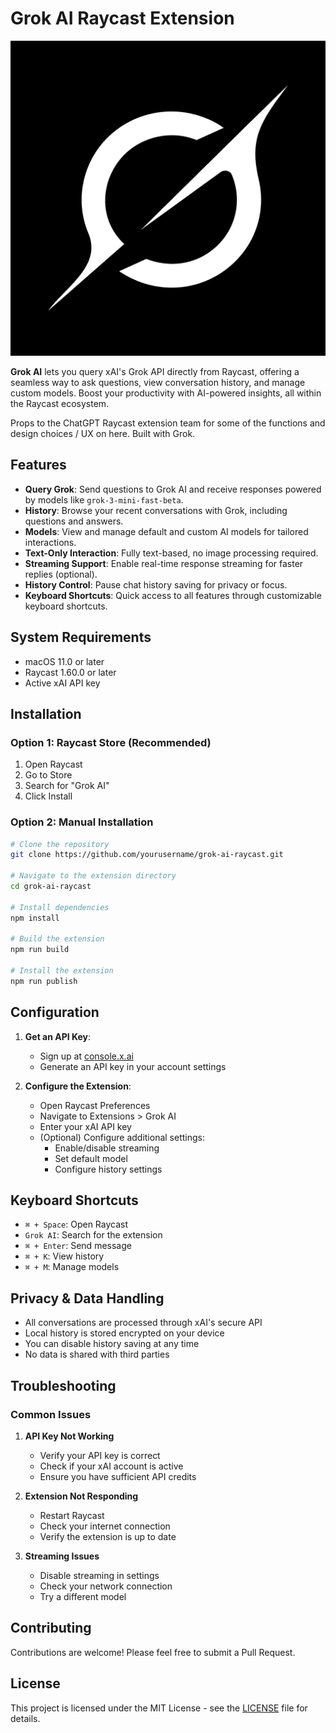 # Grok AI Raycast Extension

![Icon](./assets/icon.png)

**Grok AI** lets you query xAI's Grok API directly from Raycast, offering a seamless way to ask questions, view conversation history, and manage custom models. Boost your productivity with AI-powered insights, all within the Raycast ecosystem.

Props to the ChatGPT Raycast extension team for some of the functions and design choices / UX on here. Built with Grok.

## Features

- **Query Grok**: Send questions to Grok AI and receive responses powered by models like `grok-3-mini-fast-beta`.
- **History**: Browse your recent conversations with Grok, including questions and answers.
- **Models**: View and manage default and custom AI models for tailored interactions.
- **Text-Only Interaction**: Fully text-based, no image processing required.
- **Streaming Support**: Enable real-time response streaming for faster replies (optional).
- **History Control**: Pause chat history saving for privacy or focus.
- **Keyboard Shortcuts**: Quick access to all features through customizable keyboard shortcuts.

## System Requirements

- macOS 11.0 or later
- Raycast 1.60.0 or later
- Active xAI API key

## Installation

### Option 1: Raycast Store (Recommended)
1. Open Raycast
2. Go to Store
3. Search for "Grok AI"
4. Click Install

### Option 2: Manual Installation
```bash
# Clone the repository
git clone https://github.com/yourusername/grok-ai-raycast.git

# Navigate to the extension directory
cd grok-ai-raycast

# Install dependencies
npm install

# Build the extension
npm run build

# Install the extension
npm run publish
```

## Configuration

1. **Get an API Key**:
   - Sign up at [console.x.ai](https://console.x.ai)
   - Generate an API key in your account settings

2. **Configure the Extension**:
   - Open Raycast Preferences
   - Navigate to Extensions > Grok AI
   - Enter your xAI API key
   - (Optional) Configure additional settings:
     - Enable/disable streaming
     - Set default model
     - Configure history settings

## Keyboard Shortcuts

- `⌘ + Space`: Open Raycast
- `Grok AI`: Search for the extension
- `⌘ + Enter`: Send message
- `⌘ + K`: View history
- `⌘ + M`: Manage models

## Privacy & Data Handling

- All conversations are processed through xAI's secure API
- Local history is stored encrypted on your device
- You can disable history saving at any time
- No data is shared with third parties

## Troubleshooting

### Common Issues

1. **API Key Not Working**
   - Verify your API key is correct
   - Check if your xAI account is active
   - Ensure you have sufficient API credits

2. **Extension Not Responding**
   - Restart Raycast
   - Check your internet connection
   - Verify the extension is up to date

3. **Streaming Issues**
   - Disable streaming in settings
   - Check your network connection
   - Try a different model

## Contributing

Contributions are welcome! Please feel free to submit a Pull Request.

## License

This project is licensed under the MIT License - see the [LICENSE](LICENSE) file for details.

